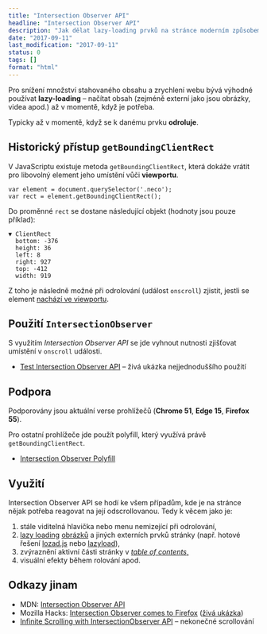 ```yaml
---
title: "Intersection Observer API"
headline: "Intersection Observer API"
description: "Jak dělat lazy-loading prvků na stránce moderním způsobem s využitím Intersection Observer API."
date: "2017-09-11"
last_modification: "2017-09-11"
status: 0
tags: []
format: "html"
---
```


<p>Pro snížení množství stahovaného obsahu a zrychlení webu bývá výhodné používat <b>lazy-loading</b> – načítat obsah (zejméně externí jako jsou obrázky, videa apod.) až v momentě, když je potřeba.</p>

<p>Typicky až v momentě, když se k danému prvku <b>odroluje</b>.</p>






<h2 id="historie">Historický přístup <code>getBoundingClientRect</code></h2>

<p>V JavaScriptu existuje metoda <code>getBoundingClientRect</code>, která dokáže vrátit pro libovolný element jeho umístění vůči <b>viewportu</b>.</p>

<pre><code>var element = document.querySelector('.neco');
var rect = element.getBoundingClientRect();</code></pre>









<p>Do proměnné <code>rect</code> se dostane následující objekt (hodnoty jsou pouze příklad):</p>

<pre><code>▼ ClientRect
  bottom: -376
  height: 36
  left: 8
  right: 927
  top: -412
  width: 919</code></pre>











<p>Z toho je následně možné při odrolování (událost <code>onscroll</code>) zjistit, jestli se element <a href="/zjisteni-rozmeru#viewport">nachází ve viewportu</a>.</p>




<h2 id="pouziti">Použití <code>IntersectionObserver</code></h2>

<p>S využitím <i lang="en">Intersection Observer API</i> se jde vyhnout nutnosti zjišťovat umístění v <code>onscroll</code> události.</p>

<div class="external-content">
  <ul>
    <li><a href="https://kod.djpw.cz/qjkc-">Test Intersection Observer API</a> – živá ukázka nejjednoduššího použití</li>
  </ul>
</div>



<h2 id="podpora">Podpora</h2>

<p>Podporovány jsou aktuální verse prohlížečů (<b>Chrome 51</b>, <b>Edge 15</b>, <b>Firefox 55</b>).</p>

<p>Pro ostatní prohlížeče jde použít polyfill, který využívá právě <code>getBoundingClientRect</code>.</p>

<div class="external-content">
  <ul>
    <li><a href="https://github.com/jeremenichelli/intersection-observer-polyfill">Intersection Observer Polyfill</a></li>
  </ul>
</div>

<h2 id="vyuiziti">Využití</h2>

<p>Intersection Observer API se hodí ke všem případům, kde je na stránce nějak potřeba reagovat na její odscrollovanou. Tedy k věcem jako je:</p>

<ol>
  <li>stále viditelná hlavička nebo menu nemizející při odrolování,</li>
  
  <li><a href="/lazy-loading">lazy loading</a> <a href="/lazy-loading-obrazky">obrázků</a> a jiných externích prvků stránky (např. hotové řešení <a href="https://github.com/ApoorvSaxena/lozad.js">lozad.js</a> nebo <a href="https://github.com/verlok/lazyload">lazyload</a>),</li>
  
  <li>zvýraznění aktivní části stránky v <a href="/toc"><i lang="en">table of contents</i>,</a></li>
  
  <li>visuální efekty během rolování apod.</li>
</ol>

<h2 id="odkazy">Odkazy jinam</h2>
<ul>
  <li>MDN: <a href="https://developer.mozilla.org/en-US/docs/Web/API/Intersection_Observer_API">Intersection Observer API</a></li>
  
  <li>Mozilla Hacks: <a href="https://hacks.mozilla.org/2017/08/intersection-observer-comes-to-firefox/">Intersection Observer comes to Firefox</a> (<a href="https://codepen.io/callahad/pen/YxXpyN">živá ukázka</a>)</li>
  
  <li><a href="https://codepen.io/mgiulio/pen/VjrYzZ">Infinite Scrolling with IntersectionObserver API</a> – nekonečné scrollování</li>
</ul>